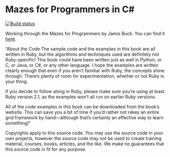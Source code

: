 # Mazes for Programmers in C\#
[![Build status](https://ci.appveyor.com/api/projects/status/347lp8rd46lgmyj1?svg=true)](https://ci.appveyor.com/project/justinkurtz/mazes)

Working through the Mazes for Programmers by Jamis Buck. You can find it [here](https://pragprog.com/book/jbmaze/mazes-for-programmers).

“About the Code The sample code and the examples in this book are all written in Ruby, but the algorithms and techniques used are definitely not Ruby-specific! This book could have been written just as well in Python, or C, or Java, or C#, or any other language. I hope the examples are written clearly enough that even if you aren’t familiar with Ruby, the concepts shine through. There’s plenty of room for experimentation, whether or not Ruby is your thing.

If you decide to follow along in Ruby, please make sure you’re using at least Ruby version 2.1, as the examples won’t all run on earlier Ruby versions.

All of the code examples in this book can be downloaded from the book’s website. This can save you a bit of time if you’d rather not rekey an entire grid framework by hand—although that’s certainly an effective way to learn something!”

Copyrights apply to this source code. You may use the source code in your own projects, however the source code may not be used to create training material, courses, books, articles, and the like. We make no guarantees that this source code is fit for any purpose.
